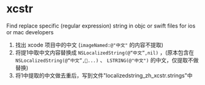 # xcstr
Find replace specific (regular expression) string in objc or swift files for ios or mac developers
1. 找出 xcode 项目中的中文 (`imageNamed:@"中文"` 的内容不提取)
2. 将提1中取中文内容替换成 `NSLocalizedString(@“中文”,nil)` ，(原本包含在 `NSLocalizedString(@“中文”,...)` 、 `LSTRING(@"中文")` 的中文，仅提取不做替换)
3. 将1中提取的中文做去重后，写到文件"localizedstring_zh_xcstr.strings"中

